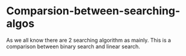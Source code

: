 # Comparsion-between-searching-algos
As we all know there are 2 searching algorithm as mainly. This is a comparison between binary search and linear search.
